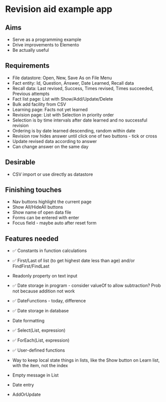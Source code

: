 Revision aid example app
========================

Aims
----

- Serve as a programming example
- Drive improvements to Elemento
- Be actually useful

Requirements
------------

- File datastore: Open, New, Save As on File Menu
- Fact entity: Id, Question, Answer, Date Learned, Recall data
- Recall data: Last revised, Success, Times revised, Times succeeded, Previous attempts
- Fact list page: List with Show/Add/Update/Delete
- Bulk add facility from CSV
- Learning page: Facts not yet learned
- Revision page: List with Selection in priority order
- Selection is by time intervals after date learned and no successful revision
- Ordering is by date learned descending, random within date
- Revision row hides answer until click one of two buttons - tick or cross
- Update revised data according to answer
- Can change answer on the same day



Desirable
---------

- CSV import or use directly as datastore

Finishing touches
-----------------

- Nav buttons highlight the current page
- Show All/HideAll buttons
- Show name of open data file
- Forms can be entered with enter
- Focus field - maybe auto after reset form


Features needed
---------------

- ✅ Constants in function calculations
- ✅ First/Last of list (to get highest date less than age) and/or FindFirst/FindLast
- Readonly property on text input

- ✅ Date storage in program - consider valueOf to allow subtraction? Prob not because addition not work
- ✅ DateFunctions - today, difference
- ✅ Date storage in database
- Date formatting
- ✅ Select(List, expression)
- ✅ ForEach(List, expression)
- ✅ User-defined functions
- Way to keep local state things in lists, like the Show button on Learn list, with the item, not the index
- Empty message in List
- Date entry
- AddOrUpdate
